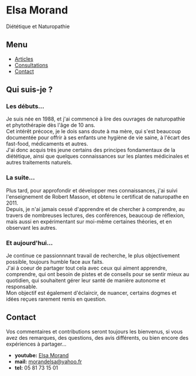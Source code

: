 # Elsa Morand

Diététique et Naturopathie

## Menu

- [Articles](/article)
- [Consultations](/consultations)
- [Contact](/#contact)

## Qui suis-je ?

### Les débuts...

Je suis née en 1988, et j'ai commencé à lire des ouvrages de naturopathie et phytothérapie dès l'âge de 10 ans.  
Cet intérêt précoce, je le dois sans doute à ma mère, qui s'est beaucoup documentée pour offrir à ses enfants une hygiène de vie saine, à l'écart des fast-food, médicaments et autres.  
J'ai donc acquis très jeune certains des principes fondamentaux de la diététique, ainsi que quelques connaissances sur les plantes médicinales et autres traitements naturels.  


### La suite...

Plus tard, pour approfondir et développer mes connaissances, j'ai suivi l'enseignement de Robert Masson, et obtenu le certificat de naturopathe en 2011.  
Depuis, je n'ai jamais cessé d'apprendre et de chercher à comprendre, au travers de nombreuses lectures, des conférences, beaucoup de réflexion, mais aussi en expérimentant sur moi-même certaines théories, et en observant les autres.


### Et aujourd'hui...

Je continue ce passionnnant travail de recherche, le plus objectivement possible, toujours humble face aux faits.  
J'ai à coeur de partager tout cela avec ceux qui aiment apprendre, comprendre, qui ont besoin de pistes et de conseils pour se sentir mieux au quotidien, qui souhaitent gérer leur santé de manière autonome et responsable.  
Mon objectif est également d'éclaircir, de nuancer, certains dogmes et idées reçues rarement remis en question.  


## Contact

Vos commentaires et contributions seront toujours les bienvenus, si vous avez des remarques, des questions, des avis différents, ou bien encore des expériences à partager...  

- **youtube:** [Elsa Morand](https://www.youtube.com/channel/UCniLFQIu9UNK1ITvEZXW1kw)
- **mail:** [morandelsa@yahoo.fr](mailto:morandelsa@yahoo.fr)
- **tel:** 05 81 73 15 01
